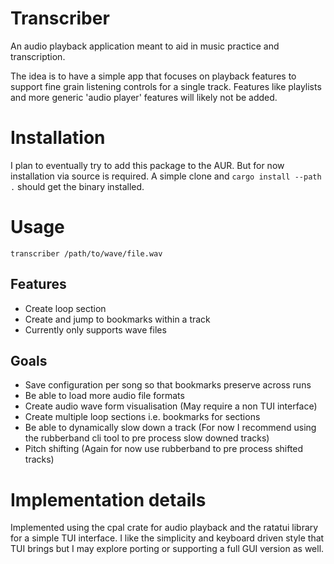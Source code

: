 # Transcriber
An audio playback application meant to aid in music practice and transcription.

The idea is to have a simple app that focuses on playback features to support fine grain listening controls for a single track. Features like playlists and more generic 'audio player' features will likely not be added.

# Installation
I plan to eventually try to add this package to the AUR. But for now installation via source is required. A simple clone and `cargo install --path .` should get the binary installed.

# Usage

`transcriber /path/to/wave/file.wav`

## Features
* Create loop section
* Create and jump to bookmarks within a track
* Currently only supports wave files

## Goals
* Save configuration per song so that bookmarks preserve across runs
* Be able to load more audio file formats
* Create audio wave form visualisation (May require a non TUI interface)
* Create multiple loop sections i.e. bookmarks for sections
* Be able to dynamically slow down a track (For now I recommend using the rubberband cli tool to pre process slow downed tracks)
* Pitch shifting (Again for now use rubberband to pre process shifted tracks)

# Implementation details
Implemented using the cpal crate for audio playback and the ratatui library for a simple TUI interface. I like the simplicity and keyboard driven style that TUI brings but I may explore porting or supporting a full GUI version as well.


